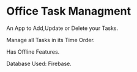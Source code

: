 # Office Task Managment

An App to Add,Update or Delete your Tasks.

Manage all Tasks in its Time Order.

Has Offline Features.

Database Used: Firebase.
